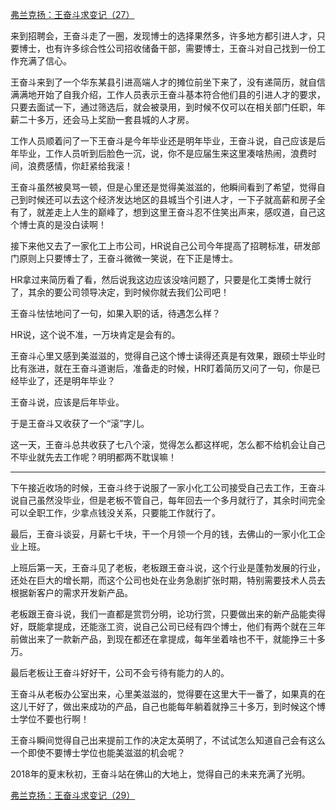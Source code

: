 <p></p><a href="https://zhuanlan.zhihu.com/p/62172404" data-draft-node="block" data-draft-type="link-card" data-image="https://picx.zhimg.com/v2-6680bdac6c36cc52b729fd46747897f7_qhd.jpg?source=d16d100b" data-image-width="746" data-image-height="283" class="internal">弗兰克扬：王奋斗求变记（27）</a><p data-pid="ufs-9h98">来到招聘会，王奋斗走了一圈，发现博士的选择果然多，许多地方都引进人才，只要博士，也有许多综合性公司招收储备干部，需要博士，王奋斗对自己找到一份工作充满了信心。</p><p data-pid="Ylg9N_wj">王奋斗来到了一个华东某县引进高端人才的摊位前坐下来了，没有递简历，就自信满满地开始了自我介绍，工作人员表示王奋斗基本符合他们县的引进人才的要求，只要去面试一下，通过筛选后，就会被录用，到时候不仅可以在相关部门任职，年薪二十多万，还会马上奖励一套县城的人才房。</p><p data-pid="wD7TOBjG">工作人员顺着问了一下王奋斗是今年毕业还是明年毕业，王奋斗说，自己应该是后年毕业，工作人员听到后脸色一沉，说，你不是应届生来这里凑啥热闹，浪费时间，浪费感情，你赶紧给我滚！</p><p data-pid="lj8OomUj">王奋斗虽然被臭骂一顿，但是心里还是觉得美滋滋的，他瞬间看到了希望，觉得自己到时候还可以去这个经济发达地区的县城当个引进人才，一下子就高薪和房子全有了，就差走上人生的巅峰了，想到这里王奋斗忍不住笑出声来，感叹道，自己这个博士真的是没白读啊！</p><p data-pid="cWi4oYSU">接下来他又去了一家化工上市公司，HR说自己公司今年提高了招聘标准，研发部门原则上只要博士了，王奋斗微微一笑说，在下正是博士。</p><p data-pid="2CthnmVM">HR拿过来简历看了看，然后说我这边应该没啥问题了，只要是化工类博士就行了，其余的要公司领导决定，到时候你就去我们公司吧！</p><p data-pid="7C3AR3fy">王奋斗怯怯地问了一句，如果入职的话，待遇怎么样？</p><p data-pid="GpJW86cs">HR说，这个说不准，一万块肯定是会有的。</p><p data-pid="F5siHwtV">王奋斗心里又感到美滋滋的，觉得自己这个博士读得还真是有效果，跟硕士毕业时比有涨进，就在王奋斗道谢后，准备走的时候，HR盯着简历又问了一句，你是已经毕业了，还是明年毕业？</p><p data-pid="jX_Pjs6s">王奋斗说，应该是后年毕业。</p><p data-pid="YCimzZiM">于是王奋斗又收获了一个“滚”字儿。</p><p data-pid="fcMPRYJh">这一天，王奋斗总共收获了七八个滚，觉得怎么都这样呢，怎么都不给机会让自己不毕业就先去工作呢？明明都两不耽误嘛！</p><hr><p data-pid="Pq3wUYK8">下午接近收场的时候，王奋斗终于说服了一家小化工公司接受自己去工作，王奋斗说自己虽然没毕业，但是老板不管自己，每年回去一个多月就行了，其余时间完全可以全职工作，少拿点钱没关系，只要能工作就行了。</p><p data-pid="-JaBtz9H">最后，王奋斗谈妥，月薪七千块，干一个月领一个月的钱，去佛山的一家小化工企业上班。</p><p data-pid="aBmkANR5">上班后第一天，王奋斗见了老板，老板跟王奋斗说，这个行业是蓬勃发展的行业，还处在巨大的增长期，而这个公司也处在业务急剧扩张时期，特别需要技术人员去根据新客户的需求开发新产品。</p><p data-pid="6tLLxQ2k">老板跟王奋斗说，我们一直都是赏罚分明，论功行赏，只要做出来的新产品能卖得好，既能拿提成，还能涨工资，说自己公司已经有四个博士，他们有两个就在三年前做出来了一款新产品，到现在都还在拿提成，每年坐着啥也不干，就能挣三十多万。</p><p data-pid="e_eOlBnS">最后老板让王奋斗好好干，公司不会亏待有能力的人的。</p><p data-pid="kjnD63mL">王奋斗从老板办公室出来，心里美滋滋的，觉得要在这里大干一番了，如果真的在这儿干好了，做出来成功的产品，自己也能每年躺着就挣三十多万，到时候这个博士学位不要也行啊！</p><p data-pid="qfYk9DCv">王奋斗瞬间觉得自己出来提前工作的决定太英明了，不试试怎么知道自己会有这么一个即使不要博士学位也能美滋滋的机会呢？</p><p data-pid="_RBkaFyK">2018年的夏末秋初，王奋斗站在佛山的大地上，觉得自己的未来充满了光明。</p><a href="https://zhuanlan.zhihu.com/p/62340467" data-draft-node="block" data-draft-type="link-card" data-image="https://picx.zhimg.com/v2-8408e735933ceeaec4e10231e21ac5bb_qhd.jpg?source=d16d100b" data-image-width="763" data-image-height="327" class="internal">弗兰克扬：王奋斗求变记（29）</a><p></p>
